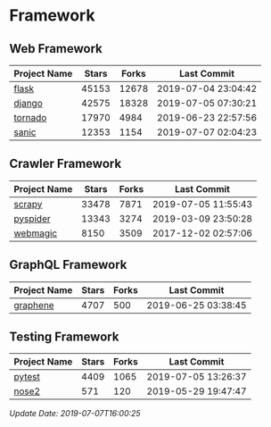 # Framework

## Web Framework

| Project Name | Stars | Forks | Last Commit |
| ------------ | ----- | ----- | ----------- |
| [flask](https://github.com/pallets/flask) | 45153 | 12678 | 2019-07-04 23:04:42 |
| [django](https://github.com/django/django) | 42575 | 18328 | 2019-07-05 07:30:21 |
| [tornado](https://github.com/tornadoweb/tornado) | 17970 | 4984 | 2019-06-23 22:57:56 |
| [sanic](https://github.com/huge-success/sanic) | 12353 | 1154 | 2019-07-07 02:04:23 |

## Crawler Framework

| Project Name | Stars | Forks | Last Commit |
| ------------ | ----- | ----- | ----------- |
| [scrapy](https://github.com/scrapy/scrapy) | 33478 | 7871 | 2019-07-05 11:55:43 |
| [pyspider](https://github.com/binux/pyspider) | 13343 | 3274 | 2019-03-09 23:50:28 |
| [webmagic](https://github.com/code4craft/webmagic) | 8150 | 3509 | 2017-12-02 02:57:06 |

## GraphQL Framework

| Project Name | Stars | Forks | Last Commit |
| ------------ | ----- | ----- | ----------- |
| [graphene](https://github.com/graphql-python/graphene) | 4707 | 500 | 2019-06-25 03:38:45 |

## Testing Framework

| Project Name | Stars | Forks | Last Commit |
| ------------ | ----- | ----- | ----------- |
| [pytest](https://github.com/pytest-dev/pytest) | 4409 | 1065 | 2019-07-05 13:26:37 |
| [nose2](https://github.com/nose-devs/nose2) | 571 | 120 | 2019-05-29 19:47:47 |

*Update Date: 2019-07-07T16:00:25*
